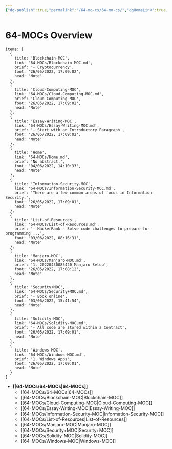 ```yaml
---
{"dg-publish":true,"permalink":"/64-mo-cs/64-mo-cs/","dgHomeLink":true,"dgPassFrontmatter":false}
---
```



# 64-MOCs Overview

 
```ccard
items: [
  {
    title: 'Blockchain-MOC',
    link: '64-MOCs/Blockchain-MOC.md',
    brief: '- Cryptocurrency',
    foot: '26/05/2022, 17:09:02',
    head: 'Note'
  },
  {
    title: 'Cloud-Computing-MOC',
    link: '64-MOCs/Cloud-Computing-MOC.md',
    brief: 'Cloud Computing MOC',
    foot: '26/05/2022, 17:09:02',
    head: 'Note'
  },
  {
    title: 'Essay-Writing-MOC',
    link: '64-MOCs/Essay-Writing-MOC.md',
    brief: '- Start with an Introductory Paragraph',
    foot: '26/05/2022, 17:09:02',
    head: 'Note'
  },
  {
    title: 'Home',
    link: '64-MOCs/Home.md',
    brief: 'No abstract.',
    foot: '04/06/2022, 14:10:33',
    head: 'Note'
  },
  {
    title: 'Information-Security-MOC',
    link: '64-MOCs/Information-Security-MOC.md',
    brief: 'There are a few common areas of focus in Information Security:',
    foot: '26/05/2022, 17:09:01',
    head: 'Note'
  },
  {
    title: 'List-of-Resources',
    link: '64-MOCs/List-of-Resources.md',
    brief: '- HackerRank - Solve code challenges to prepare for programming ...',
    foot: '03/06/2022, 08:16:31',
    head: 'Note'
  },
  {
    title: 'Manjaro-MOC',
    link: '64-MOCs/Manjaro-MOC.md',
    brief: '1. 20220430085420 Manjaro Setup',
    foot: '26/05/2022, 17:08:12',
    head: 'Note'
  },
  {
    title: 'Security+MOC',
    link: '64-MOCs/Security+MOC.md',
    brief: '- Book online',
    foot: '03/06/2022, 15:41:54',
    head: 'Note'
  },
  {
    title: 'Solidity-MOC',
    link: '64-MOCs/Solidity-MOC.md',
    brief: '- All code are stored within a Contract',
    foot: '26/05/2022, 17:09:01',
    head: 'Note'
  },
  {
    title: 'Windows-MOC',
    link: '64-MOCs/Windows-MOC.md',
    brief: '1. Windows Apps',
    foot: '26/05/2022, 17:09:01',
    head: 'Note'
  }
]
```
 


- **[[64-MOCs/64-MOCs|64-MOCs]]**
	- [[64-MOCs/64-MOCs|64-MOCs]]
	- [[64-MOCs/Blockchain-MOC|Blockchain-MOC]]
	- [[64-MOCs/Cloud-Computing-MOC|Cloud-Computing-MOC]]
	- [[64-MOCs/Essay-Writing-MOC|Essay-Writing-MOC]]
	- [[64-MOCs/Information-Security-MOC|Information-Security-MOC]]
	- [[64-MOCs/List-of-Resources|List-of-Resources]]
	- [[64-MOCs/Manjaro-MOC|Manjaro-MOC]]
	- [[64-MOCs/Security+MOC|Security+MOC]]
	- [[64-MOCs/Solidity-MOC|Solidity-MOC]]
	- [[64-MOCs/Windows-MOC|Windows-MOC]]


